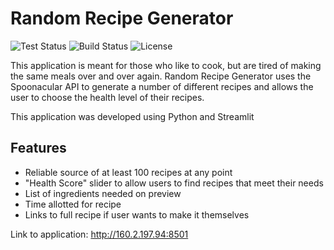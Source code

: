 # Random Recipe Generator

![Test Status](https://img.shields.io/github/actions/workflow/status/danielst0nee/HW6_Spoonacular/python-test.yml?label=test)
![Build Status](https://img.shields.io/github/workflow/status/danielst0nee/HW6_Spoonacular/docker-publish?label=build)
![License](https://img.shields.io/github/license/danielst0nee/HW6_Spoonacular)

This application is meant for those who like to cook, but are tired of making the same meals over and over again. Random Recipe Generator uses the Spoonacular API to generate a number of different recipes and allows the user to choose the health level of their recipes.

This application was developed using Python and Streamlit

## Features

- Reliable source of at least 100 recipes at any point
- "Health Score" slider to allow users to find recipes that meet their needs
- List of ingredients needed on preview
- Time allotted for recipe
- Links to full recipe if user wants to make it themselves

Link to application: http://160.2.197.94:8501 
